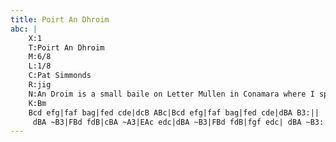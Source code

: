 ```yaml
---
title: Poirt An Dhroim
abc: |
    X:1
    T:Poirt An Dhroim
    M:6/8
    L:1/8
    C:Pat Simmonds
    R:jig
    N:An Droim is a small baile on Letter Mullen in Conamara where I spent many an evening playing
    K:Bm
    Bcd efg|faf bag|fed cde|dcB ABc|Bcd efg|faf bag|fed cde|dBA B3:||
     dBA ~B3|FBd fdB|cBA ~A3|EAc edc|dBA ~B3|FBd fdB|fgf edc| dBA ~B3:||
---
```

